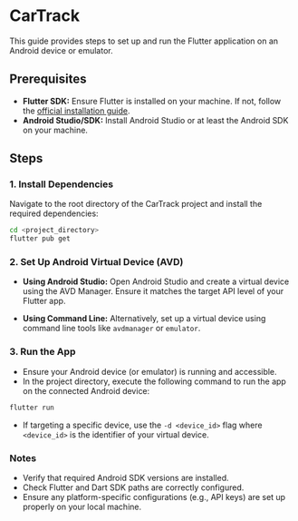 # CarTrack

This guide provides steps to set up and run the Flutter application on an Android device or emulator.

## Prerequisites

- **Flutter SDK:** Ensure Flutter is installed on your machine. If not, follow the [official installation guide](https://flutter.dev/docs/get-started/install).
- **Android Studio/SDK:** Install Android Studio or at least the Android SDK on your machine.

## Steps

### 1. Install Dependencies

Navigate to the root directory of the CarTrack project and install the required dependencies:

```bash
cd <project_directory>
flutter pub get
```

### 2. Set Up Android Virtual Device (AVD)

- **Using Android Studio:** Open Android Studio and create a virtual device using the AVD Manager. Ensure it matches the target API level of your Flutter app.

- **Using Command Line:** Alternatively, set up a virtual device using command line tools like `avdmanager` or `emulator`.

### 3. Run the App

- Ensure your Android device (or emulator) is running and accessible.
- In the project directory, execute the following command to run the app on the connected Android device:

```bash
flutter run
```

- If targeting a specific device, use the `-d <device_id>` flag where `<device_id>` is the identifier of your virtual device.

### Notes

- Verify that required Android SDK versions are installed.
- Check Flutter and Dart SDK paths are correctly configured.
- Ensure any platform-specific configurations (e.g., API keys) are set up properly on your local machine.

